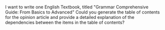 I want to write one English Textbook, titled "Grammar Comprehensive Guide: From Basics to Advanced" Could you generate the table of contents for the opinion article and provide a detailed explanation of the dependencies between the items in the table of contents?